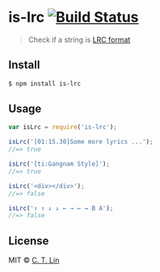 # is-lrc [![Build Status](https://travis-ci.org/chentsulin/is-lrc.svg)](https://travis-ci.org/chentsulin/is-lrc)

> Check if a string is [LRC format](http://en.wikipedia.org/wiki/LRC_(file_format))

## Install

```sh
$ npm install is-lrc
```

## Usage

```js
var isLrc = require('is-lrc');

isLrc('[01:15.30]Some more lyrics ...');
//=> true

isLrc('[ti:Gangnam Style]');
//=> true

isLrc('<div></div>');
//=> false

isLrc('↑ ↑ ↓ ↓ ← → ← → B A');
//=> false
```

## License
MIT © [C. T. Lin](https://github.com/chentsulin)